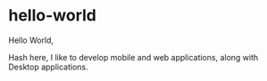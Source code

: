 # hello-world

Hello World,

Hash here, I like to develop mobile and web applications, along with Desktop applications.

